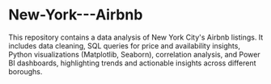 # New-York---Airbnb
This repository contains a data analysis of New York City's Airbnb listings. It includes data cleaning, SQL queries for price and availability insights, Python visualizations (Matplotlib, Seaborn), correlation analysis, and Power BI dashboards, highlighting trends and actionable insights across different boroughs.
